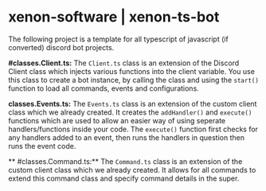 # xenon-software | xenon-ts-bot
The following project is a template for all typescript of javascript (if converted) discord bot projects.

**#classes.Client.ts:**
The `Client.ts` class is an extension of the Discord Client class which injects various functions into the client variable. You use this class to create a bot instance, by calling the class and using the `start()` function to load all commands, events and configurations.

**classes.Events.ts:**
The `Events.ts` class is an extension of the custom client class which we already created. It creates the `addHandler()` and `execute()` functions which are used to allow an easier way of using seperate handlers/functions inside your code. The `execute()` function first checks for any handlers added to an event, then runs the handlers in question then runs the event code.

**
#classes.Command.ts:**
The `Command.ts` class is an extension of the custom client class which we already created. It allows for all commands to extend this command class and specify command details in the super.
